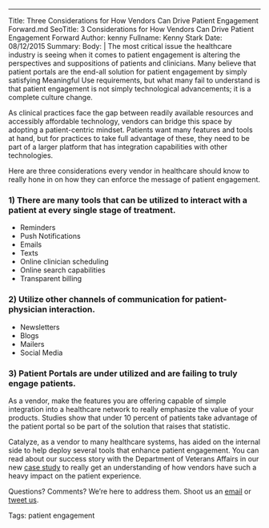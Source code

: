 ---
Title: Three Considerations for How Vendors Can Drive Patient Engagement Forward.md
SeoTitle: 3 Considerations for How Vendors Can Drive Patient Engagement Forward
Author: kenny
Fullname: Kenny Stark
Date: 08/12/2015
Summary: 
Body: |
The most critical issue the healthcare industry is seeing when it comes to patient engagement is altering the perspectives and suppositions of patients and clinicians. Many believe that patient portals are the end-all solution for patient engagement by simply satisfying Meaningful Use requirements, but what many fail to understand is that patient engagement is not simply technological advancements; it is a complete culture change.

As clinical practices face the gap between readily available resources and accessibly affordable technology, vendors can bridge this space by adopting a patient-centric mindset. Patients want many features and tools at hand, but for practices to take full advantage of these, they need to be part of a larger platform that has integration capabilities with other technologies.

Here are three considerations every vendor in healthcare should know to really hone in on how they can enforce the message of patient engagement.

### 1) There are many tools that can be utilized to interact with a patient at every single stage of treatment.
-  Reminders
-  Push Notifications
-  Emails
-  Texts
-  Online clinician scheduling 
-  Online search capabilities
-  Transparent billing

### 2) Utilize other channels of communication for patient-physician interaction.
-  Newsletters
-  Blogs
-  Mailers
-  Social Media

### 3) Patient Portals are under utilized and are failing to truly engage patients.
As a vendor, make the features you are offering capable of simple integration into a healthcare network to really emphasize the value of your products. Studies show that under 10 percent of patients take advantage of the patient portal so be part of the solution that raises that statistic.

Catalyze, as a vendor to many healthcare systems, has aided on the internal side to help deploy several tools that enhance patient engagement. You can read about our success story with the Department of Veterans Affairs in our new [case study](https://catalyze.io/customers/veterans-affairs) to really get an understanding of how vendors have such a heavy impact on the patient experience. 

Questions? Comments? We’re here to address them. Shoot us an [email](hello@catalyze.io) or [tweet us](https://twitter.com/catalyzeio).

Tags: patient engagement